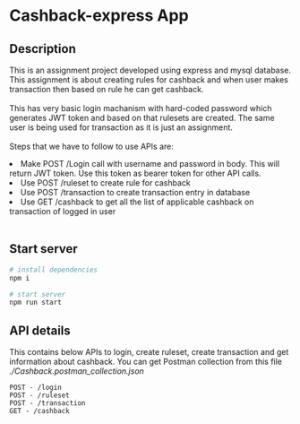 # Cashback-express App

## Description
This is an assignment project developed using express and mysql database. This assignment is about creating rules for cashback and when user makes transaction then based on rule he can get cashback.<br><br>
This has very basic login machanism with hard-coded password which generates JWT token and based on that rulesets are created. The same user is being used for transaction as it is just an assignment.<br><br>
Steps that we have to follow to use APIs are:<br>
<li>Make POST /Login call with username and password in body. This will return JWT token. Use this token as bearer token for other API calls.</li>
<li>Use POST /ruleset to create rule for cashback</li>
<li>Use POST /transaction to create transaction entry in database</li>
<li>Use GET /cashback to get all the list of applicable cashback on transaction of logged in user</li><br>


## Start server
``` bash
# install dependencies
npm i
```

``` bash
# start server
npm run start
```

## API details
This contains below APIs to login, create ruleset, create transaction and get information about cashback. You can get Postman collection from this file *./Cashback.postman_collection.json*
```API
POST - /login 
POST - /ruleset 
POST - /transaction 
GET - /cashback
```